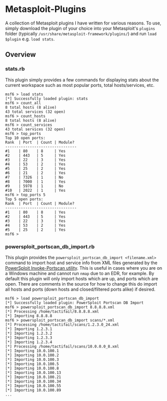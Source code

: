 # Metasploit-Plugins

A collection of Metasploit plugins I have written for various reasons. To use, simply download the plugin of your choice into your Metasploit's `plugins` folder (typically `/usr/share/metasploit-framework/plugins/`) and run `load $plugin` e.g. `load stats`.

## Overview

### stats.rb

This plugin simply provides a few commands for displaying stats about the current workspace such as most popular ports, total hosts/services, etc.

```
msf6 > load stats
[*] Successfully loaded plugin: stats
msf6 > count_all
8 total hosts (8 alive)
43 total services (32 open)
msf6 > count_hosts
8 total hosts (8 alive)
msf6 > count_services
43 total services (32 open)
msf6 > top_ports
Top 10 open ports:
Rank  | Port  | Count | Module?
--------------------------------
#1    | 80    | 8     | Yes
#2    | 443   | 5     | Yes
#3    | 22    | 3     | Yes
#4    | 53    | 2     | Yes
#5    | 25    | 2     | Yes
#6    | 21    | 2     | Yes
#7    | 7326  | 1     | No
#8    | 7000  | 1     | Yes
#9    | 5978  | 1     | No
#10   | 2022  | 1     | Yes
msf6 > top_ports 5
Top 5 open ports:
Rank  | Port  | Count | Module?
--------------------------------
#1    | 80    | 8     | Yes
#2    | 443   | 5     | Yes
#3    | 22    | 3     | Yes
#4    | 53    | 2     | Yes
#5    | 25    | 2     | Yes
msf6 >
```

### powersploit_portscan_db_import.rb

This plugin provides the `powersploit_portscan_db_import <filename.xml>` command to import host and service info from XML files generated by the [PowerSploit Invoke-Portscan utility](https://github.com/PowerShellMafia/PowerSploit#invoke-portscan). This is useful in cases where you are on a Windows machine and cannot run `nmap` due to an EDR, for example. By default this plugin will only import hosts which are up, and ports which are open. There are comments in the source for how to change this do import all hosts and ports (down hosts and closed/filtered ports alike) if desired.

```
msf6 > load powersploit_portscan_db_import
[*] Successfully loaded plugin: PowerSploit Portscan DB Import
msf6 > powersploit_portscan_db_import 8.8.8.8.xml
[*] Processing /home/tactifail/8.8.8.8.xml
[*] Importing 8.8.8.8
msf6 > powersploit_portscan_db_import scans/*.xml
[*] Processing /home/tactifail/scans/1.2.3.0_24.xml
[*] Importing 1.2.3.1
[*] Importing 1.2.3.2
[*] Importing 1.2.3.3
[*] Importing 1.2.3.4
[*] Processing /home/tactifail/scans/10.0.0.0_8.xml
[*] Importing 10.0.100.1
[*] Importing 10.0.100.2
[*] Importing 10.0.100.3
[*] Importing 10.0.100.5
[*] Importing 10.0.100.8
[*] Importing 10.0.100.13
[*] Importing 10.0.100.21
[*] Importing 10.0.100.34
[*] Importing 10.0.100.55
[*] Importing 10.0.100.89
...
```
